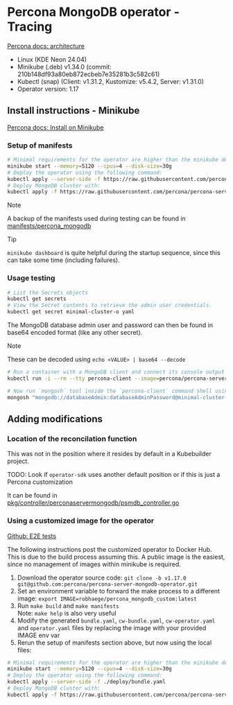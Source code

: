 # Percona MongoDB operator - Tracing

[Percona docs: architecture](https://docs.percona.com/percona-operator-for-mongodb/architecture.html)

- Linux (KDE Neon 24.04)
- Minikube (.deb) v1.34.0 (commit: 210b148df93a80eb872ecbeb7e35281b3c582c61)
- Kubectl (snap) (Client: v1.31.2, Kustomize: v5.4.2, Server: v1.31.0)
- Operator version: 1.17

## Install instructions - Minikube

[Percona docs: Install on Minikube](https://docs.percona.com/percona-operator-for-mongodb/minikube.html)

### Setup of manifests

```sh
# Minimal requirements for the operator are higher than the minikube defaults
minikube start --memory=5120 --cpus=4 --disk-size=30g
# Deploy the operator using the following command:
kubectl apply --server-side -f https://raw.githubusercontent.com/percona/percona-server-mongodb-operator/v1.17.0/deploy/bundle.yaml
# Deploy MongoDB cluster with:
kubectl apply -f https://raw.githubusercontent.com/percona/percona-server-mongodb-operator/v1.17.0/deploy/cr-minimal.yaml
```

>[!NOTE]
> A backup of the manifests used during testing can be found in [manifests/percona_mongodb](./manifests/percona_mongodb/)

> [!TIP]
`minikube dashboard` is quite helpful during the startup sequence, since this can take some time (including failures).

### Usage testing

```sh
# List the Secrets objects
kubectl get secrets
# View the Secret contents to retrieve the admin user credentials.
kubectl get secret minimal-cluster-o yaml
```

The MongoDB database admin user and password can then be found in base64 encoded format (like any other secret).

> [!NOTE]
> These can be decoded using `echo <VALUE> | base64 --decode`

```sh
# Run a container with a MongoDB client and connect its console output to your terminal.
kubectl run -i --rm --tty percona-client --image=percona/percona-server-mongodb:7.0.12-7 --restart=Never -- bash -il

# Now run `mongosh` tool inside the `percona-client` command shell using the admin user credentials you obtained from the Secret
mongosh "mongodb://databaseAdmin:databaseAdminPassword@minimal-cluster-mongos.<namespace name>.svc.cluster.local/admin?ssl=false"
```

## Adding modifications

### Location of the reconcilation function

This was not in the position where it resides by default in a Kubebuilder project.

TODO: Look if `operator-sdk` uses another default position or if this is just a Percona customization

It can be found in [pkg/controller/perconaservermongodb/psmdb_controller.go](https://github.com/percona/percona-server-mongodb-operator/blob/82a1d9717b2854b04dd7e0e0778caaf54de68f60/pkg/controller/perconaservermongodb/psmdb_controller.go#L234)

### Using a customized image for the operator

[Github: E2E tests](https://github.com/percona/percona-server-mongodb-operator/tree/main/e2e-tests)

The following instructions post the customized operator to Docker Hub. This is due to the build process assuming this. A public image is the easiest, since no management of images within minikube is required.

1. Download the operator source code: `git clone -b v1.17.0 git@github.com:percona/percona-server-mongodb-operator.git`
2. Set an environment variable to forward the make process to a different image: `export IMAGE=robhaege/percona_mongodb_custom:latest`
3. Run `make build` and `make manifests`  
   Note: `make help` is also very useful
4. Modify the generated `bundle.yaml`, `cw-bundle.yaml`, `cw-operator.yaml` and `operator.yaml` files by replacing the image with your provided IMAGE env var
5. Rerun the setup of manifests section above, but now using the local files:

```sh
# Minimal requirements for the operator are higher than the minikube defaults
minikube start --memory=5120 --cpus=4 --disk-size=30g
# Deploy the operator using the following command:
kubectl apply --server-side -f ./deploy/bundle.yaml
# Deploy MongoDB cluster with:
kubectl apply -f https://raw.githubusercontent.com/percona/percona-server-mongodb-operator/v1.17.0/deploy/cr-minimal.yaml
```
